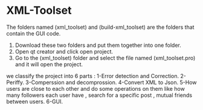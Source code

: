 # XML-Toolset

The folders named (xml_toolset) and (build-xml_toolset) are the folders that contain the GUI code.

1) Download these two folders and put them together into one folder.
2) Open qt creator and click open project.
3) Go to the (xml_toolset) folder and select the file named (xml_toolset.pro) and it will open the project.

we classify the project into 6 parts :
1-Error detection and Correction.
2-Periffy.
3-Comperssion and decomprossion.
4-Convert XML to Json.
5-How users are close to each other and do some operations on them like how many followers each user have , search for a specific post , mutual friends between users.
6-GUI.
